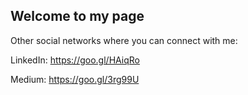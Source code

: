 ## Welcome to my page

Other social networks where you can connect with me:

LinkedIn: https://goo.gl/HAiqRo

Medium: https://goo.gl/3rg99U
